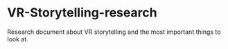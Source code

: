 # VR-Storytelling-research
Research document about VR storytelling and the most important things to look at.
